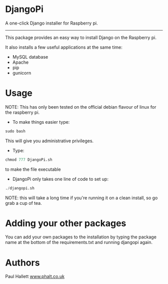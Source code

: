 DjangoPi
=
A one-click Django installer for Raspberry pi.

----------

This package provides an easy way to install Django on the Raspberry pi.

It also installs a few useful applications at the same time:

 - MySQL database
 - Apache
 - pip
 - gunicorn

Usage
=

NOTE: This has only been tested on the official debian flavour of linux for the raspberry pi.

- To make things easier type:

```Python
sudo bash
```

This will give you administrative privileges.

 - Type:

```Python
chmod 777 DjangoPi.sh
```

to make the file executable

- DjangoPi only takes one line of code to set up:

```Python
./djangopi.sh
```

NOTE: this will take a long time if you're running it on a clean install, so go grab a cup of tea.

Adding your other packages
=

You can add your own packages to the installation by typing the package name at the bottom of the requirements.txt and running djangopi again.

Authors
=

Paul Hallett www.phalt.co.uk